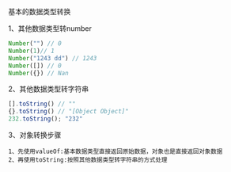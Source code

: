  基本的数据类型转换 

 1、其他数据类型转number 
```javascript
Number("") // 0
Number(1)// 1
Number("1243 dd") // 1243
Number([]) // 0
Number({}) // Nan 
```

2、其他数据类型转字符串
```javascript
[].toString() // ""
{}.toString() // "[Object Object]"
232.toString(); "232"
```

3、对象转换步骤
```latxt
1、先使用valueOf:基本数据类型直接返回原始数据，对象也是直接返回对象数据
2、再使用toString:按照其他数据类型转字符串的方式处理
```
